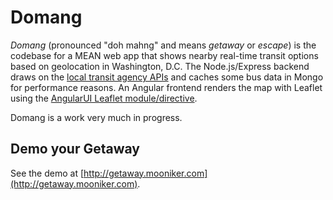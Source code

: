 # Domang

_Domang_ (pronounced "doh mahng" and means _getaway_ or _escape_) is the codebase for a MEAN web app that shows nearby real-time transit options based on  geolocation in Washington, D.C. The Node.js/Express backend draws on the [local transit agency APIs](https://developer.wmata.com/) and caches some bus data in Mongo for performance reasons. An Angular frontend renders the map with Leaflet using the [AngularUI Leaflet module/directive](http://angular-ui.github.io/ui-leaflet/).

Domang is a work very much in progress.

## Demo your Getaway

See the demo at [http://getaway.mooniker.com](http://getaway.mooniker.com).
